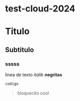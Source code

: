 # test-cloud-2024

# Titulo
## Subtitulo
### sssss

linea de texto
*italik* 
**negritas**

``codigo``

> bloquecito cool
